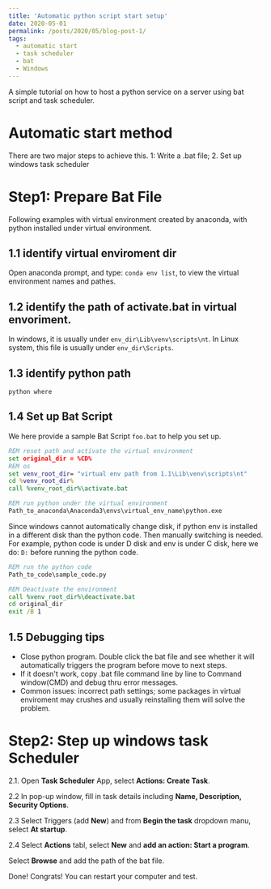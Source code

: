 ```yaml
---
title: 'Automatic python script start setup'
date: 2020-05-01
permalink: /posts/2020/05/blog-post-1/
tags:
  - automatic start
  - task scheduler
  - bat
  - Windows
---
```


A simple tutorial on how to host a python service on a server using bat script and task scheduler.

Automatic start method
======
There are two major steps to achieve this. 1: Write a .bat file; 2. Set up windows task scheduler

Step1: Prepare Bat File
======

Following examples with virtual environment created by anaconda, with python installed under virtual environment. 

1.1 identify virtual enviroment dir
------
Open anaconda prompt, and type:
```conda env list```, to view the virtual environment names and pathes.


1.2 identify the path of activate.bat in virtual envoriment. 
------
In windows, it is usually under ```env_dir\Lib\venv\scripts\nt```.
In Linux system, this file is usually under ```env_dir\Scripts```.

1.3 identify python path 
------
```python where```

1.4 Set up Bat Script
------
We here provide a sample Bat Script ```foo.bat``` to help you set up.

```bat
REM reset path and activate the virtual environment 
set original_dir = %CD%
REM os
set venv_root_dir= "virtual env path from 1.1\Lib\venv\scripts\nt"
cd %venv_root_dir%
call %venv_root_dir%\activate.bat

REM run python under the virtual environment 
Path_to_anaconda\Anaconda3\envs\virtual_env_name\python.exe 
```
Since windows cannot automatically change disk, if python env is installed 
in a different disk than the python code. Then manually switching is needed.
For example, python code is under D disk and env is under C disk, here we do: ```D:``` before running the python code. 

```bat
REM run the python code
Path_to_code\sample_code.py

REM Deactivate the environment
call %venv_root_dir%\deactivate.bat
cd original_dir
exit /B 1
```

1.5 Debugging tips
------
- Close python program. Double click the bat file and see whether it will automatically triggers the program before move 
to next steps.
- If it doesn't work, copy .bat file command line  by line to Command window(CMD) and debug thru error messages.
- Common issues: incorrect path settings;
  some packages in virtual enviroment may crushes and usually reinstalling them will solve the problem. 


Step2: Step up windows task Scheduler
======
2.1. Open **Task Scheduler** App, select **Actions: Create Task**. 

2.2 In pop-up window, fill in task details including **Name, Description, Security Options**.

2.3 Select Triggers (add **New**) and from **Begin the task** dropdown manu, select **At startup**.

2.4 Select **Actions** tabl, select **New** and 
**add an action: Start a program**.

Select **Browse** and add the path of the bat file.


Done! Congrats! You can restart your computer and test.